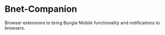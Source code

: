 Bnet-Companion
==============

Browser extensions to bring Bungie Mobile functionality and notifications to browsers.